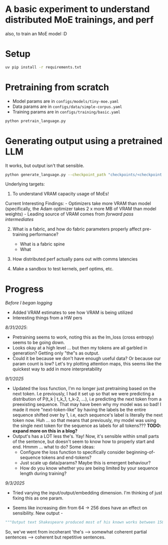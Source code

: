 # A basic experiment to understand distributed MoE trainings, and perf 

also, to train an MoE model :D

# Setup 

```bash
uv pip install -r requirements.txt
```

# Pretraining from scratch

- Model params are in `configs/models/tiny-moe.yaml`
- Data params are in `configs/data/simple-corpus.yaml`
- Training params are in `configs/training/basic.yaml`

```bash
python pretrain_language.py
```

# Generating output using a pretrained LLM

It works, but output isn't that sensible.

```bash 
python generate_language.py --checkpoint_path "checkpoints/<checkpoint path>/<path to .pt file>" --input_data "Shakespeare produced most"
```


Underlying targets:

1. To understand VRAM capacity usage of MoEs! 

Current Interesting Findings:
    - Optimizers take more VRAM than model (specifically, the Adam optimizer takes 2 x more MB of VRAM than model weights)
    - Leading source of VRAM comes from *forward pass intermediates*

2. What is a fabric, and how do fabric parameters properly affect pre-training performance?
    - What is a fabric spine
    - What

3. How distributed perf actually pans out with comms latencies 

4. Make a sandbox to test kernels, perf optims, etc.

# Progress

*Before I began logging*
- Added VRAM estimates to see how VRAM is being utilized
- Interesting things from a HW pers

*8/31/2025*: 
- Pretraining seems to work, noting this as the lm_loss (cross entropy) seems to be going down. 
- Looks okay at a high level ... but then my tokens are all garbled in generation? Getting only "the"s as output.
- Could it be because we don't have enough useful data? Or because our param count is low? Let's try plotting attention maps, this seems like the quickest way to add in more interpretability

*9/1/2025*
- Updated the loss function, I'm no longer just pretraining based on the next token. I.e previously, I had it set up so that we were predicting a distribution of P(t_k | t_k_1, t_k-2, ...), i.e predicting the next token from a preexisting sequence. That may have been why my model was so bad! I made it more "next-token-like" by having the labels be the entire sequence shifted over by 1, i.e, each sequence's label is literally the next token now. Huh ... so that means that previously, my model was using the single next token for the sequence as labels for all tokens???  **TODO: expand more on this in a blog?**
- Output's has a LOT less the's. Yay! Now, it's sensible within small parts of the sentence, but doesn't seem to know how to properly start and end. Hmmm ... what to do? Some ideas:
    - Configure the loss function to specifically consider beginning-of-sequence tokens and end-tokens?
    - Just scale up data/params? Maybe this is emergent behaviour?
    - How do you know whether you are being limited by your sequence length during training?

*9/3/2025*
- Tried varying the input/output/embedding dimension. I'm thinking of just fixing this as one param.

- Seems like increasing dim from 64 -> 256 does have an effect on sensibility. New output - 

```python
"""Output text Shakespeare produced most of his known works between 1589 and 1613. His early plays were primarily comedies and histories and are regarded as some of the best works produced in these genres. He then wrote mainly tragedies until 1608, among them Hamlet, Othello, King James VI Losing team: Protégé project manager on the best works produced in these genres. He then wrote mainly tragedies until 1608, among them Hamlet, Othello, King Lear and Macbeth, all considered to be among them Hamlet, Othello, King Lear and Macbeth, all considered to be among the sources of the sources of the sources of the sources of"""
```

So, we've went from incoherant 'the's --> somewhat coherent partial sentences --> coherent but repetitive sentences.
